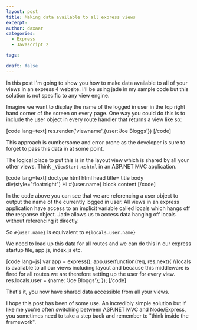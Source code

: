 ```yaml
---
layout: post
title: Making data available to all express views
excerpt: 
author: daxaar
categories:
  - Express
  - Javascript 2

tags:

draft: false
---
```

In this post I'm going to show you how to make data available to all of your views in an express 4 website. I'll be using jade in my sample code but this solution is not specific to any view engine.

Imagine we want to display the name of the logged in user in the top right hand corner of the screen on every page. One way you could do this is to include the user object in every route handler that returns a view like so:

[code lang=text]
res.render(&#039;viewname&#039;,{user:&#039;Joe Bloggs&#039;})
[/code]

This approach is cumbersome and error prone as the developer is sure to forget to pass this data in at some point.

The logical place to put this is in the layout view which is shared by all your other views. Think <code>_ViewStart.cshtml</code> in an ASP.NET MVC application.

[code lang=text]
doctype html
html
head
title= title
body
div(style=&quot;float:right&quot;) Hi #{user.name}
block content
[/code]

In the code above you can see that we are referencing a user object to output the name of the currently logged in user. All views in an express application have access to an implicit variable called locals which hangs off the response object. Jade allows us to access data hanging off locals without referencing it directly.

So <code>#{user.name}</code> is equivalent to <code>#{locals.user.name}</code>

We need to load up this data for all routes and we can do this in our express startup file, app.js, index.js etc.

[code lang=js]
var app = express();
app.use(function(req, res,next){
//locals is available to all our views including layout and because this middleware is fired for all routes we are therefore setting up the user for every view.
res.locals.user = {name: &#039;Joe Bloggs&#039;};
});
[/code]

That's it, you now have shared data accessible from all your views.

I hope this post has been of some use. An incredibly simple solution but if like me you're often switching between ASP.NET MVC and Node/Express, you sometimes need to take a step back and remember to "think inside the framework".
